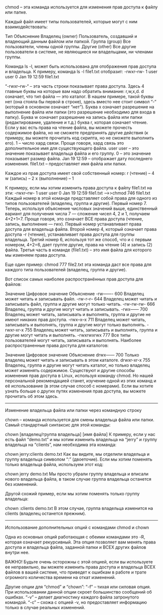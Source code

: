 chmod – эта команда используется для изменения прав доступа к файлу или папке. 

Каждый файл имеет типы пользователей, которые могут с ним взаимодействовать:

Тип	Объяснение
Владелец (owner)	Пользователь, создавший и владеющий данным файлом или папкой.
Группа (group)	Все пользователи, члены одной группы.
Другие (other)	Все другие пользователи в системе, не являющиеся ни владельцами, ни членами группы.

Команда ls -l, может быть использована для отображения прав доступа и владельца. К примеру, команда ls -l file1.txt отобразит:
-rwxr–rw- 1 user user 0 Jan 19 12:59 file1.txt

“-rwxr–rw-“ –  эта часть строки показывает права доступа. 
Здесь 4 главные буквы на которые вам надо обратить внимание: r,w,x,d. d означает, что тип файла — это каталог. 
В нашем примере, такой буквы нет (она стояла бы первой в строке), здесь вместо нее стоит символ “-“ (который в основном означает “нет”). 
Буква x означает разрешение на выполнение файла или папки (это разрешение необходимо для входа в папку). 
Буква w означает разрешение на запись файла или папки (редактирование, удаление и т.д.) 
буква r, которая означает чтение. 
Если у вас есть права на чтение файла, вы можете прочесть содержимое файла, но не сможете предпринять другие действия 
(к примеру, вы можете прочитать код скрипта, но не сможете выполнить его).
1 – число хард связи. Проще говоря, хард связь это дополнительное имя для существующего файла.
user user – это значение показывает владельца файла и его группу.
0 – это значение показывает размер файла.
Jan 19 12:59 – отображает дату последнего изменения.
file1.txt – предоставляет имя файла или папки.

Каждое из прав доступа имеет свой собственный номер:
r (чтение) – 4
w (запись) – 2
x (выполнение) – 1

К примеру, если мы хотим изменить права доступа к файлу file1.txt на эти:
-rwxr–rw- 1 user user 0 Jan 19 12:59 file1.txt
-->>chmod 746 file1.txt
Каждый номер в этой команде представляет собой права для одного из типов пользователей (владелец, группа и другие). 
Первый номер 7. 
Теперь, используя объяснение числовых значений выше, единственный вариант для получения числа 7 — сложение чисел 4, 2 и 1, получаем 4+2+1=7. 
Проще говоря, это означает ВСЕ права доступа (чтение, запись, выполнение — rwx). 
Первый номер устанавливает права доступа для владельца файла. 
Второй номер 4, который означает права доступа -r (чтение), устанавливает права доступа для группы владельца. 
Третий номер 6, используя тот же способ, что и с первым номером, 4+2=6, дает группе другие, права на чтение (4) и запись (2) файла. 
Третья часть в команде (file1.txt) – это имя файла для которого мы изменяем права доступа.

Еще один пример:
chmod 777 file2.txt
эта команда даст все права для каждого типа пользователей (владелец, группа и другие).

Вот список самых наиболее распространённых прав доступа для файлов:

Значение	Цифровое значение	Объяснение
-rw——-	600	Владелец может читать и записывать файл.
-rw-r–r–	644	Владелец может читать и записывать файл, группа и другие могут только читать.
-rw-rw-rw-	666	Владелец, группа и другие могут читать и записывать.
-rwx——	700	Владелец может читать, записывать и выполнять, группа и другие не имеют никаких прав доступа.
-rwx–x–x	711	Владелец может читать, записывать и выполнять, группа и другие могут только выполнять.
-rwxr-xr-x	755	Владелец может читать, записывать и выполнять, группа и другие могут читать и выполнять.
-rwxrwxrwx	777	Все типы пользователей могут читать, записывать и выполнять.
Наиболее распространенные права доступа для каталогов:

Значение	Цифровое значение	Объяснение
drwx——	700	Только владелец может читать и записывать в этом каталоге.
drwxr-xr-x	755	Владелец, группа и другие могут читать каталог, но только владелец может изменять содержимое.
Существуют и другие способы изменения прав доступа в Linux, используя команду chmod. 
Но нашей персональной рекомендацией станет, изучение одной из этих команд и её использование (в этом случае способ с номерами). 
Если вы хотите узнать больше о других путях изменения прав доступа, вы можете прочитать об этом здесь.

----

Изменение владельца файла или папки через командную строку

chown – команда используется для смены владельца файла или папки. Самый стандартный синтаксис для этой команды:

chown [владелец/группа владельца] [имя файла]
К примеру, если у нас есть файл “demo.txt” и мы хотим изменить владельца на “jerry” и группу владельца на “clients”, нам необходима эта команда:

chown jerry:clients demo.txt
Как вы видите, мы отделили владельца и группу владельца символом “:” (двоеточие). Если мы хотим поменять только владельца файла, используем этот код:

chown jerry demo.txt
Мы просто убрали группу владельца и вписали нового владельца файла, в таком случае группа владельца останется без изменений.

Другой схожий пример, если мы хотим поменять только группу владельца:

chown :clients demo.txt
В этом случае, группа владельца изменится на clients (владелец останется прежним).

----
Использование дополнительных опций с командами chmod и chown

Одна из основных опций работающая с обеими командами это -R, которая означает рекурсивный. 
Эта опция позволяет вам менять права доступа и владельца файла, заданной папки и ВСЕХ других файлов внутри нее.

ВАЖНО! Будьте очень осторожны с этой опцией, если вы используете ее неправильно, 
вы можете изменить права доступа и владельца ВСЕХ файлов в вашей системе, 
что приведет к ошибкам в работе и трате огромного количества времени на откат изменений.

Другие опции для “chmod” и “chown”:
“-f” – тихая или силовая опция. При использовании данной опции скроет большинство сообщений об ошибках.
“-v” – делает диагностику каждого файла затронутого командой.
“-c” – схожа с опцией -v, но предоставляет информацию только в случае реальных изменений.
